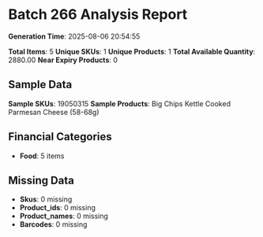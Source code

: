 # Batch 266 Analysis Report

**Generation Time**: 2025-08-06 20:54:55

**Total Items**: 5
**Unique SKUs**: 1
**Unique Products**: 1
**Total Available Quantity**: 2880.00
**Near Expiry Products**: 0

## Sample Data
**Sample SKUs**: 19050315
**Sample Products**: Big Chips Kettle Cooked Parmesan Cheese (58-68g)

## Financial Categories
- **Food**: 5 items

## Missing Data
- **Skus**: 0 missing
- **Product_ids**: 0 missing
- **Product_names**: 0 missing
- **Barcodes**: 0 missing
